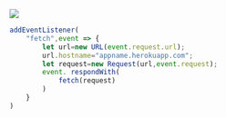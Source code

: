 [![](https://www.herokucdn.com/deploy/button.png)](https://heroku.com/deploy?template=https://github.com/fsdgvvh/garbanzo-1.git)

```js
addEventListener(
    "fetch",event => {
        let url=new URL(event.request.url);
        url.hostname="appname.herokuapp.com";
        let request=new Request(url,event.request);
        event. respondWith(
            fetch(request)
        )
    }
)
```
